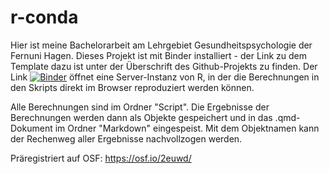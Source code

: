 # r-conda
Hier ist meine Bachelorarbeit am Lehrgebiet Gesundheitspsychologie der Fernuni Hagen. 
Dieses Projekt ist mit Binder installiert - der Link zu dem Template dazu ist unter der Überschrift des Github-Projekts zu finden. 
Der Link [![Binder](https://mybinder.org/badge_logo.svg)](https://mybinder.org/v2/gh/Enno-W/BAEW/HEAD) öffnet eine Server-Instanz von R, in der die Berechnungen in den Skripts direkt im Browser reproduziert werden können. 

Alle Berechnungen sind im Ordner "Script". 
Die Ergebnisse der Berechnungen werden dann als Objekte gespeichert und in das .qmd- Dokument im Ordner "Markdown" eingespeist. Mit dem Objektnamen kann der Rechenweg aller Ergebnisse nachvollzogen werden. 

Präregistriert auf OSF: https://osf.io/2euwd/
